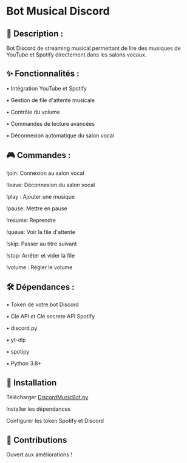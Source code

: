 # Bot Musical Discord

## 🎵 Description :

Bot Discord de streaming musical permettant de lire des musiques de YouTube et Spotify directement dans les salons vocaux.

## ✨ Fonctionnalités :

• Intégration YouTube et Spotify

• Gestion de file d'attente musicale

• Contrôle du volume

• Commandes de lecture avancées

• Déconnexion automatique du salon vocal

## 🎮 Commandes :

!join: Connexion au salon vocal

!leave: Déconnexion du salon vocal

!play <url>: Ajouter une musique

!pause: Mettre en pause

!resume: Reprendre

!queue: Voir la file d'attente

!skip: Passer au titre suivant

!stop: Arrêter et vider la file

!volume <valeur>: Régler le volume

## 🛠️ Dépendances :

• Token de votre bot Discord

• Clé API et Clé secrete API Spotify

• discord.py

• yt-dlp

• spotipy

• Python 3.8+

## 🚀 Installation

Télécharger [DiscordMusicBot.py](../main/DiscordMusicBot.py)

Installer les dépendances

Configurer les token Spotify et Discord

## 🤝 Contributions

Ouvert aux améliorations !
